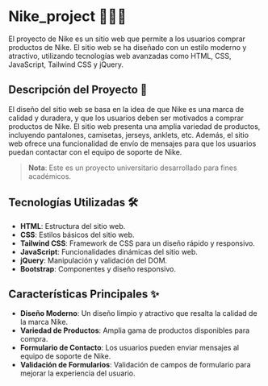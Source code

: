 # Nike_project 🏃‍♂️👟

El proyecto de Nike es un sitio web que permite a los usuarios comprar productos de Nike. El sitio web se ha diseñado con un estilo moderno y atractivo, utilizando tecnologías web avanzadas como HTML, CSS, JavaScript, Tailwind CSS y jQuery.

## Descripción del Proyecto 📄

El diseño del sitio web se basa en la idea de que Nike es una marca de calidad y duradera, y que los usuarios deben ser motivados a comprar productos de Nike. El sitio web presenta una amplia variedad de productos, incluyendo pantalones, camisetas, jerseys, anklets, etc. Además, el sitio web ofrece una funcionalidad de envío de mensajes para que los usuarios puedan contactar con el equipo de soporte de Nike.

> **Nota**: Este es un proyecto universitario desarrollado para fines académicos.

## Tecnologías Utilizadas 🛠️

- **HTML**: Estructura del sitio web.
- **CSS**: Estilos básicos del sitio web.
- **Tailwind CSS**: Framework de CSS para un diseño rápido y responsivo.
- **JavaScript**: Funcionalidades dinámicas del sitio web.
- **jQuery**: Manipulación y validación del DOM.
- **Bootstrap**: Componentes y diseño responsivo.

## Características Principales ✨

- **Diseño Moderno**: Un diseño limpio y atractivo que resalta la calidad de la marca Nike.
- **Variedad de Productos**: Amplia gama de productos disponibles para compra.
- **Formulario de Contacto**: Los usuarios pueden enviar mensajes al equipo de soporte de Nike.
- **Validación de Formularios**: Validación de campos de formulario para mejorar la experiencia del usuario.

